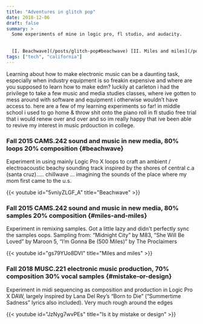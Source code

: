 ```yaml
---
title: "Adventures in glitch pop"
date: 2018-12-06
draft: false
summary: >
  Some experiments of mine in logic pro, fl studio, and audacity.
  
  
  [I. Beachwave](/posts/glitch-pop#beachwave) [II. Miles and miles](/posts/glitch-pop#miles-and-miles) [III. Is it by mistake or design](/posts/glitch-pop#mistake-or-design)
tags: ["tech", "california"]
---
```


Learning about how to make electronic music can be a daunting task, especially when industry equipment is so freakin expensive and where are you supposed to learn how to make edm? luckily at carleton i had the privilege to take a few music and media studies classes, where ive gotten to mess around with software and equipment i otherwise wouldn’t have access to. here are a few of my learning experiments so far! in middle school i used to go home & throw shit onto the piano roll in fl studio free trial that i would renew over and over and so im really happy that ive been able to revive my interest in music prdouction in college.

### Fall 2015 CAMS.242 sound and music in new media, 80% loops 20% composition {#beachwave}
Experiment in using mainly Logic Pro X loops to craft an ambient / electroacoustic beachy sounding track inspired by the shores of central c.a (santa cruz)….. chillwave … imagining the sounds of the place where my mom first came to the u.s.

{{< youtube id="5vniyZLGF_A" title="Beachwave" >}}

### Fall 2015 CAMS.242 sound and music in new media, 80% samples 20% composition {#miles-and-miles}
Experiment in remixing samples. Got a little lazy and didn't perfectly sync the samples oops. Sampling from: “Midnight City” by M83, “She  Will Be Loved” by Maroon 5, “I’m Gonna Be (500 Miles)” by The Proclaimers

{{< youtube id="gs79YUo8DVI" title="Miles and miles" >}}

### Fall 2018 MUSC.221 electronic music production, 70% composition 30% vocal samples {#mistake-or-design}  
Experiment in midi sequencing as composition and production in Logic Pro X DAW, largely inspired by Lana Del Rey’s “Born to Die” (“Summertime Sadness” lyrics also included). Very much rough around the edges

{{< youtube id="JzNyg7wvPEs" title="Is it by mistake or design" >}}
